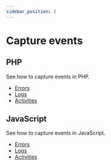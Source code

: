 ```yaml
---
sidebar_position: 2
---
```


# Capture events

## PHP

See how to capture events in PHP.

- [Errors](php/capture-events/errors)
- [Logs](php/capture-events/logs)
- [Activities](php/capture-events/activities)

## JavaScript

See how to capture events in JavaScript.

- [Errors](js/capture-events/errors)
- [Logs](js/capture-events/logs)
- [Activities](js/capture-events/activities)
